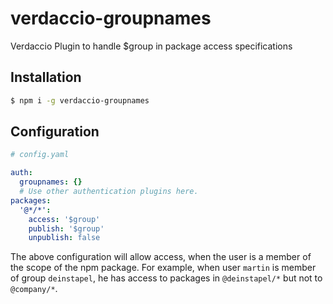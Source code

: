 # verdaccio-groupnames

Verdaccio Plugin to handle $group in package access specifications

## Installation

```bash
$ npm i -g verdaccio-groupnames
```

## Configuration

```yaml
# config.yaml

auth:
  groupnames: {}
  # Use other authentication plugins here.
packages:
  '@*/*':
    access: '$group'
    publish: '$group'
    unpublish: false
```

The above configuration will allow access, when the user is a member of the scope of the npm package.
For example, when user `martin` is member of group `deinstapel`, he has access to packages in `@deinstapel/*`
but not to `@company/*`.

